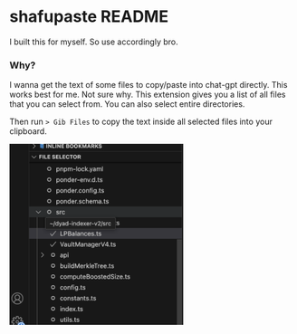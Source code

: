 # shafupaste README

I built this for myself. So use accordingly bro.

### Why?

I wanna get the text of some files to copy/paste into chat-gpt directly. This works best for me. Not sure why. This extension gives you a list of all files that you can select from. You can also select entire directories.

Then run `> Gib Files` to copy the text inside all selected files into your clipboard.

<img src="docs/list-of-files.png" alt="List of Files" height="320">
